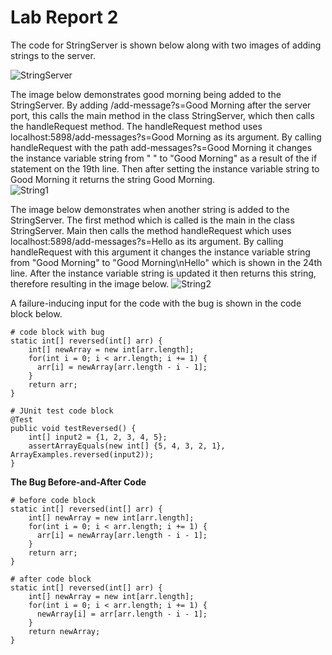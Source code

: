 # Lab Report 2
The code for StringServer is shown below along with two images of adding strings to the server.

![StringServer](https://user-images.githubusercontent.com/122580017/215230190-6cdd453b-be36-4a0a-a02f-ea8745f16997.png)

The image below demonstrates good morning being added to the StringServer. By adding /add-message?s=Good Morning after the server port, this calls the main method in the class StringServer, which then calls the handleRequest method. The handleRequest method uses localhost:5898/add-messages?s=Good Morning as its argument. By calling handleRequest with the path add-messages?s=Good Morning it changes the instance variable string from " " to "Good Morning" as a result of the if statement on the 19th line. Then after setting the instance variable string to Good Morning it returns the string Good Morning.  
![String1](https://user-images.githubusercontent.com/122580017/215230244-949791b4-769d-48dc-ade5-650aebca4cbd.png)

The image below demonstrates when another string is added to the StringServer. The first method which is called is the main in the class StringServer. Main then calls the method handleRequest which uses localhost:5898/add-messages?s=Hello as its argument. By calling handleRequest with this argument it changes the instance variable string from "Good Morning" to "Good Morning\nHello" which is shown in the 24th line. After the instance variable string is updated it then returns this string, therefore resulting in the image below. 
![String2](https://user-images.githubusercontent.com/122580017/215230254-4be85352-4f39-49d3-ac48-528831a22adb.png)

A failure-inducing input for the code with the bug is shown in the code block below.
```
# code block with bug
static int[] reversed(int[] arr) {
    int[] newArray = new int[arr.length];
    for(int i = 0; i < arr.length; i += 1) {
      arr[i] = newArray[arr.length - i - 1];
    }
    return arr;
}
```
```
# JUnit test code block
@Test
public void testReversed() {
    int[] input2 = {1, 2, 3, 4, 5};
    assertArrayEquals(new int[] {5, 4, 3, 2, 1}, ArrayExamples.reversed(input2));
}
```

**The Bug Before-and-After Code**
```
# before code block
static int[] reversed(int[] arr) {
    int[] newArray = new int[arr.length];
    for(int i = 0; i < arr.length; i += 1) {
      arr[i] = newArray[arr.length - i - 1];
    }
    return arr;
}
```
```
# after code block
static int[] reversed(int[] arr) {
    int[] newArray = new int[arr.length];
    for(int i = 0; i < arr.length; i += 1) {
      newArray[i] = arr[arr.length - i - 1];
    }
    return newArray;
}
```
